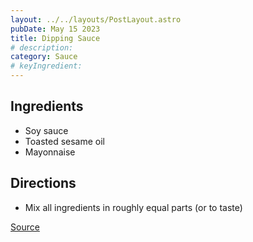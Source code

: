 ```yaml
---
layout: ../../layouts/PostLayout.astro
pubDate: May 15 2023
title: Dipping Sauce
# description:
category: Sauce
# keyIngredient:
---
```


## Ingredients
- Soy sauce
- Toasted sesame oil
- Mayonnaise

## Directions
- Mix all ingredients in roughly equal parts (or to taste)

[Source](https://mastodon.social/@chockenberry/110375431406654419)
